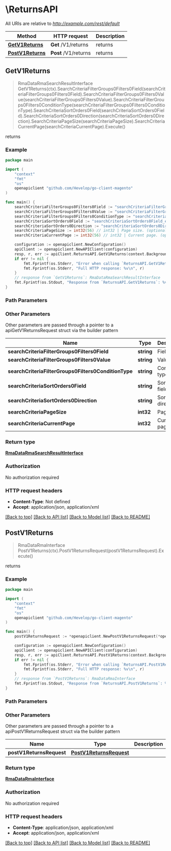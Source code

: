 # \ReturnsAPI

All URIs are relative to *http://example.com/rest/default*

Method | HTTP request | Description
------------- | ------------- | -------------
[**GetV1Returns**](ReturnsAPI.md#GetV1Returns) | **Get** /V1/returns | returns
[**PostV1Returns**](ReturnsAPI.md#PostV1Returns) | **Post** /V1/returns | returns



## GetV1Returns

> RmaDataRmaSearchResultInterface GetV1Returns(ctx).SearchCriteriaFilterGroups0Filters0Field(searchCriteriaFilterGroups0Filters0Field).SearchCriteriaFilterGroups0Filters0Value(searchCriteriaFilterGroups0Filters0Value).SearchCriteriaFilterGroups0Filters0ConditionType(searchCriteriaFilterGroups0Filters0ConditionType).SearchCriteriaSortOrders0Field(searchCriteriaSortOrders0Field).SearchCriteriaSortOrders0Direction(searchCriteriaSortOrders0Direction).SearchCriteriaPageSize(searchCriteriaPageSize).SearchCriteriaCurrentPage(searchCriteriaCurrentPage).Execute()

returns



### Example

```go
package main

import (
	"context"
	"fmt"
	"os"
	openapiclient "github.com/Hevelop/go-client-magento"
)

func main() {
	searchCriteriaFilterGroups0Filters0Field := "searchCriteriaFilterGroups0Filters0Field_example" // string | Field (optional)
	searchCriteriaFilterGroups0Filters0Value := "searchCriteriaFilterGroups0Filters0Value_example" // string | Value (optional)
	searchCriteriaFilterGroups0Filters0ConditionType := "searchCriteriaFilterGroups0Filters0ConditionType_example" // string | Condition type (optional)
	searchCriteriaSortOrders0Field := "searchCriteriaSortOrders0Field_example" // string | Sorting field. (optional)
	searchCriteriaSortOrders0Direction := "searchCriteriaSortOrders0Direction_example" // string | Sorting direction. (optional)
	searchCriteriaPageSize := int32(56) // int32 | Page size. (optional)
	searchCriteriaCurrentPage := int32(56) // int32 | Current page. (optional)

	configuration := openapiclient.NewConfiguration()
	apiClient := openapiclient.NewAPIClient(configuration)
	resp, r, err := apiClient.ReturnsAPI.GetV1Returns(context.Background()).SearchCriteriaFilterGroups0Filters0Field(searchCriteriaFilterGroups0Filters0Field).SearchCriteriaFilterGroups0Filters0Value(searchCriteriaFilterGroups0Filters0Value).SearchCriteriaFilterGroups0Filters0ConditionType(searchCriteriaFilterGroups0Filters0ConditionType).SearchCriteriaSortOrders0Field(searchCriteriaSortOrders0Field).SearchCriteriaSortOrders0Direction(searchCriteriaSortOrders0Direction).SearchCriteriaPageSize(searchCriteriaPageSize).SearchCriteriaCurrentPage(searchCriteriaCurrentPage).Execute()
	if err != nil {
		fmt.Fprintf(os.Stderr, "Error when calling `ReturnsAPI.GetV1Returns``: %v\n", err)
		fmt.Fprintf(os.Stderr, "Full HTTP response: %v\n", r)
	}
	// response from `GetV1Returns`: RmaDataRmaSearchResultInterface
	fmt.Fprintf(os.Stdout, "Response from `ReturnsAPI.GetV1Returns`: %v\n", resp)
}
```

### Path Parameters



### Other Parameters

Other parameters are passed through a pointer to a apiGetV1ReturnsRequest struct via the builder pattern


Name | Type | Description  | Notes
------------- | ------------- | ------------- | -------------
 **searchCriteriaFilterGroups0Filters0Field** | **string** | Field | 
 **searchCriteriaFilterGroups0Filters0Value** | **string** | Value | 
 **searchCriteriaFilterGroups0Filters0ConditionType** | **string** | Condition type | 
 **searchCriteriaSortOrders0Field** | **string** | Sorting field. | 
 **searchCriteriaSortOrders0Direction** | **string** | Sorting direction. | 
 **searchCriteriaPageSize** | **int32** | Page size. | 
 **searchCriteriaCurrentPage** | **int32** | Current page. | 

### Return type

[**RmaDataRmaSearchResultInterface**](RmaDataRmaSearchResultInterface.md)

### Authorization

No authorization required

### HTTP request headers

- **Content-Type**: Not defined
- **Accept**: application/json, application/xml

[[Back to top]](#) [[Back to API list]](../README.md#documentation-for-api-endpoints)
[[Back to Model list]](../README.md#documentation-for-models)
[[Back to README]](../README.md)


## PostV1Returns

> RmaDataRmaInterface PostV1Returns(ctx).PostV1ReturnsRequest(postV1ReturnsRequest).Execute()

returns



### Example

```go
package main

import (
	"context"
	"fmt"
	"os"
	openapiclient "github.com/Hevelop/go-client-magento"
)

func main() {
	postV1ReturnsRequest := *openapiclient.NewPostV1ReturnsRequest(*openapiclient.NewRmaDataRmaInterface("IncrementId_example", int32(123), int32(123), "OrderIncrementId_example", int32(123), int32(123), "DateRequested_example", "CustomerCustomEmail_example", []openapiclient.RmaDataItemInterface{*openapiclient.NewRmaDataItemInterface(int32(123), int32(123), int32(123), int32(123), int32(123), int32(123), int32(123), "Reason_example", "Condition_example", "Resolution_example", "Status_example")}, "Status_example", []openapiclient.RmaDataCommentInterface{*openapiclient.NewRmaDataCommentInterface("Comment_example", int32(123), "CreatedAt_example", int32(123), false, false, "Status_example", false)}, []openapiclient.RmaDataTrackInterface{*openapiclient.NewRmaDataTrackInterface(int32(123), int32(123), "TrackNumber_example", "CarrierTitle_example", "CarrierCode_example")})) // PostV1ReturnsRequest |  (optional)

	configuration := openapiclient.NewConfiguration()
	apiClient := openapiclient.NewAPIClient(configuration)
	resp, r, err := apiClient.ReturnsAPI.PostV1Returns(context.Background()).PostV1ReturnsRequest(postV1ReturnsRequest).Execute()
	if err != nil {
		fmt.Fprintf(os.Stderr, "Error when calling `ReturnsAPI.PostV1Returns``: %v\n", err)
		fmt.Fprintf(os.Stderr, "Full HTTP response: %v\n", r)
	}
	// response from `PostV1Returns`: RmaDataRmaInterface
	fmt.Fprintf(os.Stdout, "Response from `ReturnsAPI.PostV1Returns`: %v\n", resp)
}
```

### Path Parameters



### Other Parameters

Other parameters are passed through a pointer to a apiPostV1ReturnsRequest struct via the builder pattern


Name | Type | Description  | Notes
------------- | ------------- | ------------- | -------------
 **postV1ReturnsRequest** | [**PostV1ReturnsRequest**](PostV1ReturnsRequest.md) |  | 

### Return type

[**RmaDataRmaInterface**](RmaDataRmaInterface.md)

### Authorization

No authorization required

### HTTP request headers

- **Content-Type**: application/json, application/xml
- **Accept**: application/json, application/xml

[[Back to top]](#) [[Back to API list]](../README.md#documentation-for-api-endpoints)
[[Back to Model list]](../README.md#documentation-for-models)
[[Back to README]](../README.md)

